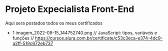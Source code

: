# Projeto Expecialista Front-End
Aqui sera postados todos os meus certificados

* 1 imagem_2022-09-15_144752740.png // JavaScript: tipos, variáveis e funções // https://cursos.alura.com.br/certificate/c53c3eca-e374-4dc9-a2ff-519c672eb737
